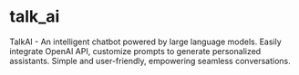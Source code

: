 # talk_ai
TalkAI - An intelligent chatbot powered by large language models. Easily integrate OpenAI API, customize prompts to generate personalized assistants. Simple and user-friendly, empowering seamless conversations.
